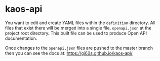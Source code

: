 # kaos-api

You want to edit and create YAML files within the `definition` directory. All files that exist there will be merged into a single file, `openapi.json` at the project root directory. This built file can be used to produce Open API documentation.

Once changes to the `openapi.json` files are pushed to the master branch then you can see the docs at: https://gi60s.github.io/kaos-api/